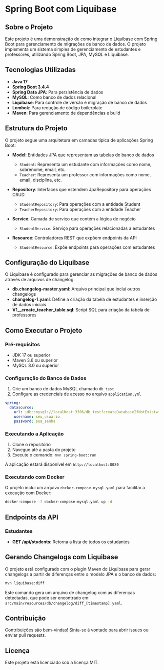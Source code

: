 # Spring Boot com Liquibase

## Sobre o Projeto
Este projeto é uma demonstração de como integrar o Liquibase com Spring Boot para gerenciamento de migrações de banco de dados. O projeto implementa um sistema simples de gerenciamento de estudantes e professores, utilizando Spring Boot, JPA, MySQL e Liquibase.

## Tecnologias Utilizadas
- **Java 17**
- **Spring Boot 3.4.4**
- **Spring Data JPA**: Para persistência de dados
- **MySQL**: Como banco de dados relacional
- **Liquibase**: Para controle de versão e migração de banco de dados
- **Lombok**: Para redução de código boilerplate
- **Maven**: Para gerenciamento de dependências e build

## Estrutura do Projeto
O projeto segue uma arquitetura em camadas típica de aplicações Spring Boot:

- **Model**: Entidades JPA que representam as tabelas do banco de dados
  - `Student`: Representa um estudante com informações como nome, sobrenome, email, etc.
  - `Teacher`: Representa um professor com informações como nome, email, disciplina, etc.

- **Repository**: Interfaces que estendem JpaRepository para operações CRUD
  - `StudentRepository`: Para operações com a entidade Student
  - `TeacherRepository`: Para operações com a entidade Teacher

- **Service**: Camada de serviço que contém a lógica de negócio
  - `StudentService`: Serviço para operações relacionadas a estudantes

- **Resource**: Controladores REST que expõem endpoints da API
  - `StudentResource`: Expõe endpoints para operações com estudantes

## Configuração do Liquibase
O Liquibase é configurado para gerenciar as migrações de banco de dados através de arquivos de changelog:

- **db.changelog-master.yaml**: Arquivo principal que inclui outros changelogs
- **changelog-1.yaml**: Define a criação da tabela de estudantes e inserção de dados iniciais
- **V1__create_teacher_table.sql**: Script SQL para criação da tabela de professores

## Como Executar o Projeto

### Pré-requisitos
- JDK 17 ou superior
- Maven 3.6 ou superior
- MySQL 8.0 ou superior

### Configuração do Banco de Dados
1. Crie um banco de dados MySQL chamado `db_test`
2. Configure as credenciais de acesso no arquivo `application.yml`

```yaml
spring:
  datasource:
    url: jdbc:mysql://localhost:3306/db_test?createDatabaseIfNotExist=true&allowPublicKeyRetrieval=true&useSSL=false&useUnicode=true&characterEncoding=UTF-8&serverTimezone=UTC
    username: seu_usuario
    password: sua_senha
```

### Executando a Aplicação
1. Clone o repositório
2. Navegue até a pasta do projeto
3. Execute o comando: `mvn spring-boot:run`

A aplicação estará disponível em `http://localhost:8080`

### Executando com Docker
O projeto inclui um arquivo `docker-compose-mysql.yaml` para facilitar a execução com Docker:

```bash
docker-compose -f docker-compose-mysql.yaml up -d
```

## Endpoints da API

### Estudantes
- **GET /api/students**: Retorna a lista de todos os estudantes

## Gerando Changelogs com Liquibase
O projeto está configurado com o plugin Maven do Liquibase para gerar changelogs a partir de diferenças entre o modelo JPA e o banco de dados:

```bash
mvn liquibase:diff
```

Este comando gera um arquivo de changelog com as diferenças detectadas, que pode ser encontrado em `src/main/resources/db/changelog/diff_[timestamp].yaml`.

## Contribuição
Contribuições são bem-vindas! Sinta-se à vontade para abrir issues ou enviar pull requests.

## Licença
Este projeto está licenciado sob a licença MIT.